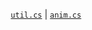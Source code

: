 <p align = "center" >
    <a href = "./util/util.cs"><code>util.cs</code></a> | <a href = "./ANIM/anim.cs"><code>anim.cs</code></a>
</p>
